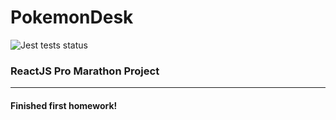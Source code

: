 # PokemonDesk
![Jest tests status](https://github.com/mkayander/PokemonDesk/actions/workflows/main.yml/badge.svg)
### ReactJS Pro Marathon Project
***
#### Finished first homework!
